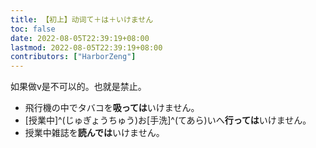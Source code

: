 ```yaml
---
title: 【初上】动词て＋は＋いけません
toc: false
date: 2022-08-05T22:39:19+08:00
lastmod: 2022-08-05T22:39:19+08:00
contributors: ["HarborZeng"]
---
```


如果做v是不可以的。也就是禁止。

- 飛行機の中でタバコを**吸っては**いけません。
- [授業中]^(じゅぎょうちゅう)お[手洗]^(てあら)いへ**行っては**いけません。
- 授業中雑誌を**読んでは**いけません。

